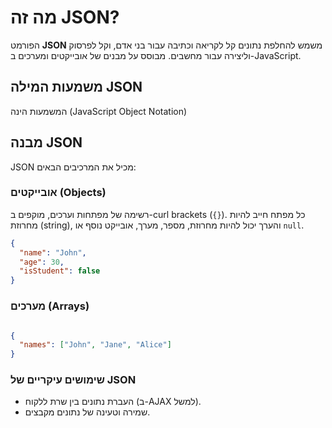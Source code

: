 # מה זה JSON? 

הפורמט **JSON** משמש להחלפת נתונים קל לקריאה וכתיבה עבור בני אדם, וקל לפרסוק וליצירה עבור מחשבים.  מבוסס על מבנים של אובייקטים ומערכים ב-JavaScript.

## משמעות המילה JSON
המשמעות הינה (JavaScript Object Notation)

## מבנה JSON

JSON מכיל את המרכיבים הבאים:

### אובייקטים (Objects)
רשימה של מפתחות וערכים, מוקפים ב-curl brackets (`{}`). כל מפתח חייב להיות מחרוזת (string), והערך יכול להיות מחרוזת, מספר, מערך, אובייקט נוסף או `null`.
```json
{
  "name": "John",
  "age": 30,
  "isStudent": false
}
```
### מערכים (Arrays)
```json

{
  "names": ["John", "Jane", "Alice"]
}
```
### שימושים עיקריים של JSON
- העברת נתונים בין שרת ללקוח (ב-AJAX למשל).
- שמירה וטעינה של נתונים מקבצים.

